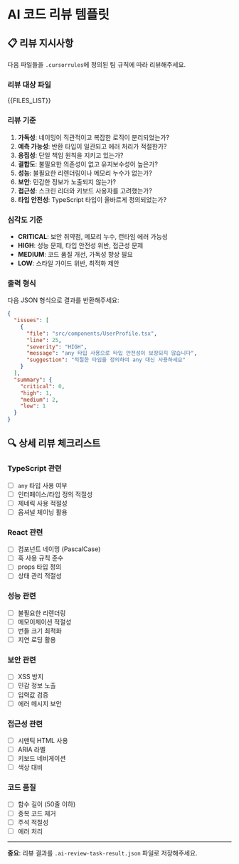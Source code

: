 # AI 코드 리뷰 템플릿

## 📋 리뷰 지시사항

다음 파일들을 `.cursorrules`에 정의된 팀 규칙에 따라 리뷰해주세요.

### 리뷰 대상 파일

{{FILES_LIST}}

### 리뷰 기준

1. **가독성**: 네이밍이 직관적이고 복잡한 로직이 분리되었는가?
2. **예측 가능성**: 반환 타입이 일관되고 에러 처리가 적절한가?
3. **응집성**: 단일 책임 원칙을 지키고 있는가?
4. **결합도**: 불필요한 의존성이 없고 유지보수성이 높은가?
5. **성능**: 불필요한 리렌더링이나 메모리 누수가 없는가?
6. **보안**: 민감한 정보가 노출되지 않는가?
7. **접근성**: 스크린 리더와 키보드 사용자를 고려했는가?
8. **타입 안전성**: TypeScript 타입이 올바르게 정의되었는가?

### 심각도 기준

- **CRITICAL**: 보안 취약점, 메모리 누수, 런타임 에러 가능성
- **HIGH**: 성능 문제, 타입 안전성 위반, 접근성 문제
- **MEDIUM**: 코드 품질 개선, 가독성 향상 필요
- **LOW**: 스타일 가이드 위반, 최적화 제안

### 출력 형식

다음 JSON 형식으로 결과를 반환해주세요:

```json
{
  "issues": [
    {
      "file": "src/components/UserProfile.tsx",
      "line": 25,
      "severity": "HIGH",
      "message": "any 타입 사용으로 타입 안전성이 보장되지 않습니다",
      "suggestion": "적절한 타입을 정의하여 any 대신 사용하세요"
    }
  ],
  "summary": {
    "critical": 0,
    "high": 1,
    "medium": 2,
    "low": 1
  }
}
```

## 🔍 상세 리뷰 체크리스트

### TypeScript 관련

- [ ] `any` 타입 사용 여부
- [ ] 인터페이스/타입 정의 적절성
- [ ] 제네릭 사용 적절성
- [ ] 옵셔널 체이닝 활용

### React 관련

- [ ] 컴포넌트 네이밍 (PascalCase)
- [ ] 훅 사용 규칙 준수
- [ ] props 타입 정의
- [ ] 상태 관리 적절성

### 성능 관련

- [ ] 불필요한 리렌더링
- [ ] 메모이제이션 적절성
- [ ] 번들 크기 최적화
- [ ] 지연 로딩 활용

### 보안 관련

- [ ] XSS 방지
- [ ] 민감 정보 노출
- [ ] 입력값 검증
- [ ] 에러 메시지 보안

### 접근성 관련

- [ ] 시맨틱 HTML 사용
- [ ] ARIA 라벨
- [ ] 키보드 네비게이션
- [ ] 색상 대비

### 코드 품질

- [ ] 함수 길이 (50줄 이하)
- [ ] 중복 코드 제거
- [ ] 주석 적절성
- [ ] 에러 처리

---

**중요**: 리뷰 결과를 `.ai-review-task-result.json` 파일로 저장해주세요.
